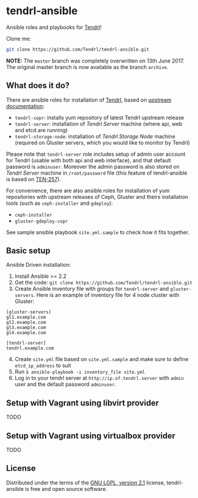 tendrl-ansible
==============

Ansible roles and playbooks for [Tendrl](http://tendrl.org/)!

Clone me:

```bash
git clone https://github.com/Tendrl/tendrl-ansible.git
```


**NOTE:** The `master` branch was completely overwritten on 13th June 2017. The original master branch is now available as the branch `archive`.


## What does it do?

There are ansible roles for installation of [Tendrl](http://tendrl.org/), based
on [upstream documentation](https://github.com/Tendrl/documentation/wiki/Tendrl-Package-Installation-Reference):

* `tendrl-copr`: installs yum repository of latest Tendrl upstream release
* `tendrl-server`: installation of *Tendrl Server* machine (where api, web and
   etcd are running)
* `tendrl-storage-node`: installation of *Tendrl Storage Node* machine
   (required on Gluster servers, which you would like to monitor by
   Tendrl)

Please note that `tendrl-server` role includes setup of admin user account for
Tendrl (usable with both api and web interface), and that default
password is ``adminuser``. Moreover the admin password is also
stored on *Tendrl Server* machine in `/root/password` file (this feature of
tendrl-ansible is based
on [TEN-257](https://tendrl.atlassian.net/browse/TEN-257)).

For convenience, there are also ansible roles for installation of yum
repositories with upstream releases of Ceph, Gluster and theirs installation
tools (such as `ceph-installer` and `gdeploy`):

* `ceph-installer`
* `gluster-gdeploy-copr`

See sample ansible playbook `site.yml.sample` to check how it fits together.

## Basic setup

Ansible Driven installation:

1) Install Ansible >= 2.2
2) Get the code: `git clone https://github.com/Tendrl/tendrl-ansible.git`
3) Create Ansible inventory file with groups for `tendrl-server`
   and `gluster-servers`. Here is an example of inventory
   file for 4 node cluster with Gluster:

```
[gluster-servers]
gl1.example.com
gl2.example.com
gl3.example.com
gl4.example.com

[tendrl-server]
tendrl.example.com
```

4) Create `site.yml` file based on `site.yml.sample` and make sure to
   define `etcd_ip_address` to suit
5) Run `$ ansible-playbook -i inventory_file site.yml`
6) Log in to your tendrl server at ``http://ip.of.tendrl.server`` with
   ``admin`` user and the default password ``adminuser``.

## Setup with Vagrant using libvirt provider

TODO

## Setup with Vagrant using virtualbox provider

TODO

## License

Distributed under the terms of the [GNU LGPL, version
2.1](https://www.gnu.org/licenses/old-licenses/lgpl-2.1.html) license,
tendrl-ansible is free and open source software.
